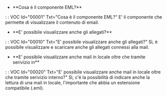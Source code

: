 - \*\*Cosa è il componente EML?\*\*

 :  : VOC Id="00001" Txt="Cosa è il componente EML?"
 E' il componente che permette di visualizzare il contenuto di email.

- \*\*E' possibile visualizzare anche gli allegati?\*\*

 :  : VOC Id="00010" Txt="E' possibile visualizzare anche gli allegati?"
Sì, è possibile visualizzare e scaricare anche gli allegati connessi alla mail.

- \*\*E' possibile visualizzare anche mail in locale oltre che tramite serivizio in\*\*

 :  : VOC Id="00020" Txt="E' possibile visualizzare anche mail in locale oltre che tramite serivizio interno?"
Sì, c'è la possibilità di indicare anche la lettura di una mail in locale, l'importante che abbia un
estensione compatibile (.eml).
